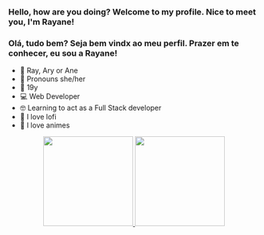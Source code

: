 ### Hello, how are you doing? Welcome to my profile. Nice to meet you, I'm Rayane!
### Olá, tudo bem? Seja bem vindx ao meu perfil. Prazer em te conhecer, eu sou a Rayane!

- 🌠 Ray, Ary or Ane
- 🌸 Pronouns she/her
- 🎂 19y
- 💻 Web Developer
- 🤓 Learning to act as a Full Stack developer
- 💞 I love lofi
- 🤩 I love animes

<div align="center">
  <a href="https://github.com/RayanePereira">
  <img height="180em" src="https://github-readme-stats.vercel.app/api?username=RayanePereira&show_icons=true&theme=cobalt&include_all_commits=true&count_private=true"/>
  <img height="180em" src="https://github-readme-stats.vercel.app/api/top-langs/?username=RayanePereira&layout=compact&langs_count=7&theme=cobalt"/>
</div>
